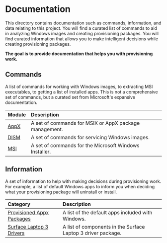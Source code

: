 # Documentation

This directory contains documentation such as commands, information, and data relating to this project.
You will find a curated list of commands to aid in analyzing Windows images and creating provisioning packages.
You will find curated information that allows you to make intelligent decisions while creating provisioning packages.

**The goal is to provide documentation that helps you with provisioning work.**

## Commands

A list of commands for working with Windows images, to extracting MSI executables, to getting a list of installed apps.
This is not a comprehensive set of commands, but a curated set from Microsoft's expansive documentation.

| Module          | Description                                             |
|:----------------|:--------------------------------------------------------|
| [AppX](appx.md) | A set of commands for MSIX or AppX package management.  |
| [DISM](dism.md) | A set of commands for servicing Windows images.         |
| [MSI](msi.md)   | A set of commands for the Microsoft Windows Installer.  |

## Information

A set of information to help with making decisions during provisioning work.
For example, a list of default Windows apps to inform you when deciding what your provisioning package will uninstall or install.

| Category                                               | Description                                                  |
|:-------------------------------------------------------|:-------------------------------------------------------------|
| [Provisioned Appx Packages](provisioned-appx-packages) | A list of the default apps included with Windows.            |
| [Surface Laptop 3 Drivers](surface-laptop-3)           | A list of components in the Surface Laptop 3 driver package. |
